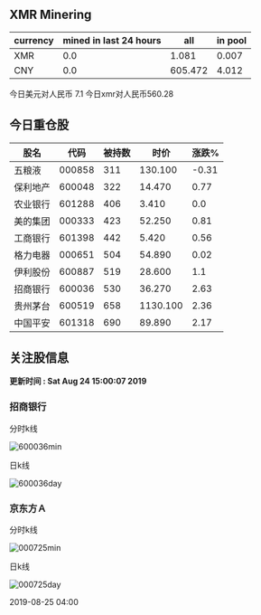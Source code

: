 ## XMR Minering

|currency|mined in last 24 hours|all|in pool|
|---|---|---|---|
|XMR|0.0|1.081|0.007|
|CNY|0.0|605.472|4.012|

今日美元对人民币 7.1	今日xmr对人民币560.28


## 今日重仓股 

|股名|代码|被持数|时价|涨跌%|
|---|---|---|---|---|
|五粮液|000858|311|130.100|-0.31|
|保利地产|600048|322|14.470|0.77|
|农业银行|601288|406|3.410|0.0|
|美的集团|000333|423|52.250|0.81|
|工商银行|601398|442|5.420|0.56|
|格力电器|000651|504|54.890|0.02|
|伊利股份|600887|519|28.600|1.1|
|招商银行|600036|530|36.270|2.63|
|贵州茅台|600519|658|1130.100|2.36|
|中国平安|601318|690|89.890|2.17|

## 关注股信息
**更新时间 : Sat Aug 24 15:00:07 2019**
### 招商银行 
分时k线

![600036min](http://image.sinajs.cn/newchart/min/n/sh600036.gif)

日k线

![600036day](http://image.sinajs.cn/newchart/daily/n/sh600036.gif)

### 京东方Ａ 
分时k线

![000725min](http://image.sinajs.cn/newchart/min/n/sz000725.gif)

日k线

![000725day](http://image.sinajs.cn/newchart/daily/n/sz000725.gif)

2019-08-25 04:00